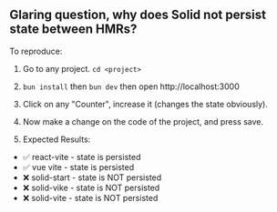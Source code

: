## Glaring question, why does Solid not persist state between HMRs?

To reproduce:

1. Go to any project. `cd <project>`

2. `bun install` then `bun dev` then open http://localhost:3000

3. Click on any "Counter", increase it (changes the state obviously).

4. Now make a change on the code of the project, and press save.

5. Expected Results:

- ✅ react-vite - state is persisted
- ✅ vue vite - state is persisted
- ❌ solid-start - state is NOT persisted
- ❌ solid-vike - state is NOT persisted
- ❌ solid-vite - state is NOT persisted
